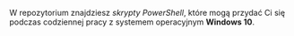 W repozytorium znajdziesz *skrypty PowerShell*, które mogą przydać Ci się podczas codziennej pracy z systemem operacyjnym **Windows 10**.